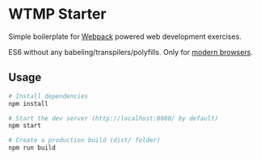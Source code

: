 # WTMP Starter

Simple boilerplate for [Webpack](https://webpack.js.org/guides/getting-started) powered web development exercises.

ES6 without any babeling/transpilers/polyfills. Only for [modern browsers](https://kangax.github.io/compat-table/es6/).

## Usage

```sh
# Install dependencies
npm install

# Start the dev server (http://localhost:8080/ by default)
npm start

# Create a production build (dist/ folder)
npm run build
```
